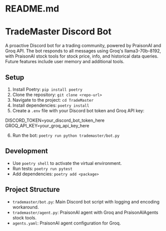# README.md

# TradeMaster Discord Bot

A proactive Discord bot for a trading community, powered by PraisonAI and Groq API. The bot responds to all messages using Groq's llama3-70b-8192, with PraisonAI stock tools for stock price, info, and historical data queries. Future features include user memory and additional tools.

## Setup

1. Install Poetry: `pip install poetry`
2. Clone the repository: `git clone <repo-url>`
3. Navigate to the project: `cd TradeMaster`
4. Install dependencies: `poetry install`
5. Create a `.env` file with your Discord bot token and Groq API key:

DISCORD_TOKEN=your_discord_bot_token_here
GROQ_API_KEY=your_groq_api_key_here

6. Run the bot: `poetry run python trademaster/bot.py`

## Development

- Use `poetry shell` to activate the virtual environment.
- Run tests: `poetry run pytest`
- Add dependencies: `poetry add <package>`

## Project Structure

- `trademaster/bot.py`: Main Discord bot script with logging and encoding workaround.
- `trademaster/agent.py`: PraisonAI agent with Groq and PraisonAIAgents stock tools.
- `agents.yaml`: PraisonAI agent configuration for Groq.
